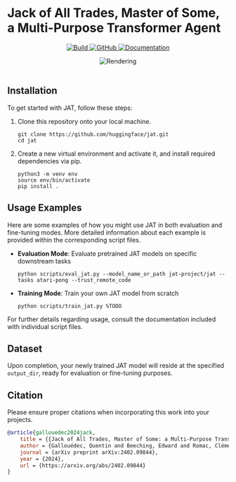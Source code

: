 # Jack of All Trades, Master of Some, a Multi-Purpose Transformer Agent

<p align="center">
    <a href="https://github.com/huggingface/jat/actions/workflows/ci.yml?query=branch%3Amain">
        <img alt="Build" src="https://github.com/huggingface/jat/actions/workflows/test-ci.yml/badge.svg?branch=main">
    </a>
    <a href="https://github.com/huggingface/jat/blob/main/LICENSE">
        <img alt="GitHub" src="https://img.shields.io/github/license/huggingface/jat.svg?color=blue">
    </a>
    <a href="https://huggingface.co/jat-project">
        <img alt="Documentation" src="https://img.shields.io/website/http/huggingface.co/jat-project.svg?down_color=red&down_message=offline&up_message=online">
    </a>
</p>

<p align="center">
  <picture>
    <img alt="Rendering" src="https://github.com/huggingface/gia/assets/45557362/5b4d4920-fafd-4cb8-90d1-ac4df3a97073" style="max-width: 100%;">
  </picture>
  <br/>
  <br/>
</p>


## Installation

To get started with JAT, follow these steps:

1. Clone this repository onto your local machine.
    ```
   git clone https://github.com/huggingface/jat.git
   cd jat
   ```
2. Create a new virtual environment and activate it, and install required dependencies via pip.
    ```
    python3 -m venv env
    source env/bin/activate
    pip install .
    ```

## Usage Examples
Here are some examples of how you might use JAT in both evaluation and fine-tuning modes. More detailed information about each example is provided within the corresponding script files.

* **Evaluation Mode**: Evaluate pretrained JAT models on specific downstream tasks
    ```
    python scripts/eval_jat.py --model_name_or_path jat-project/jat --tasks atari-pong --trust_remote_code
    ```
* **Training Mode**: Train your own JAT model from scratch
    ```
    python scripts/train_jat.py %TODO
    ```

For further details regarding usage, consult the documentation included with individual script files.

## Dataset

Upon completion, your newly trained JAT model will reside at the specified `output_dir`, ready for evaluation or fine-tuning purposes.


## Citation

Please ensure proper citations when incorporating this work into your projects.

```bibtex
@article{gallouedec2024jack,
    title = {{Jack of All Trades, Master of Some: a Multi-Purpose Transformer Agent}},
    author = {Gallouédec, Quentin and Beeching, Edward and Romac, Clément and Dellandréa, Emmanuel},
    journal = {arXiv preprint arXiv:2402.09844},
    year = {2024},
    url = {https://arxiv.org/abs/2402.09844}
}
```

